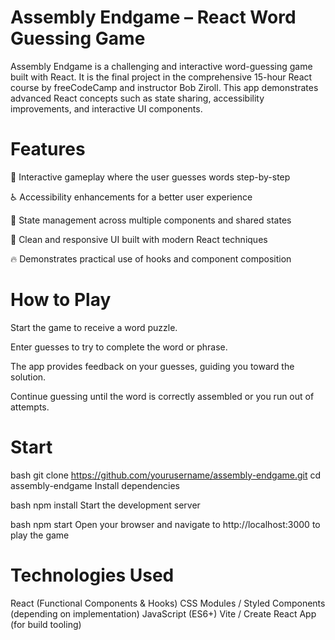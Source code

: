 # Assembly Endgame – React Word Guessing Game
Assembly Endgame is a challenging and interactive word-guessing game built with React. It is the final project in the comprehensive 15-hour React course by freeCodeCamp and instructor Bob Ziroll. This app demonstrates advanced React concepts such as state sharing, accessibility improvements, and interactive UI components.

# Features
🧩 Interactive gameplay where the user guesses words step-by-step

♿ Accessibility enhancements for a better user experience

🔄 State management across multiple components and shared states

🎨 Clean and responsive UI built with modern React techniques

🔥 Demonstrates practical use of hooks and component composition

# How to Play
Start the game to receive a word puzzle.

Enter guesses to try to complete the word or phrase.

The app provides feedback on your guesses, guiding you toward the solution.

Continue guessing until the word is correctly assembled or you run out of attempts.



# Start
bash
git clone https://github.com/yourusername/assembly-endgame.git
cd assembly-endgame
Install dependencies

bash
npm install
Start the development server

bash
npm start
Open your browser and navigate to
http://localhost:3000 to play the game

# Technologies Used
React (Functional Components & Hooks)
CSS Modules / Styled Components (depending on implementation)
JavaScript (ES6+)
Vite / Create React App (for build tooling)
